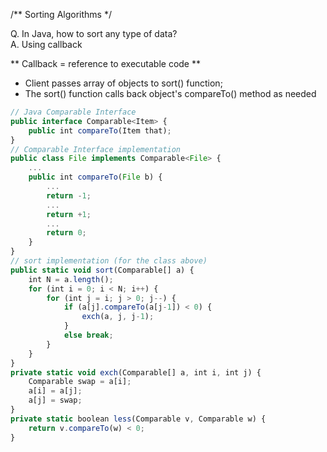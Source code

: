 /**
	Sorting Algorithms
*/

Q. In Java, how to sort any type of data? <br>
A. Using callback

** Callback = reference to executable code ** 
+ Client passes array of objects to sort() function;
+ The sort() function calls back object's compareTo() method as needed

```javascript
// Java Comparable Interface
public interface Comparable<Item> {
	public int compareTo(Item that);
}
// Comparable Interface implementation 
public class File implements Comparable<File> {
	...
	public int compareTo(File b) {
		...
		return -1;
		...
		return +1;
		...
		return 0;
	}
}
// sort implementation (for the class above)
public static void sort(Comparable[] a) {
	int N = a.length();
	for (int i = 0; i < N; i++) {
		for (int j = i; j > 0; j--) {
			if (a[j].compareTo(a[j-1]) < 0) {
				exch(a, j, j-1);
			}
			else break;
		}
	}
}
private static void exch(Comparable[] a, int i, int j) {
	Comparable swap = a[i];
	a[i] = a[j];
	a[j] = swap;
}
private static boolean less(Comparable v, Comparable w) {
	return v.compareTo(w) < 0;
}

```
